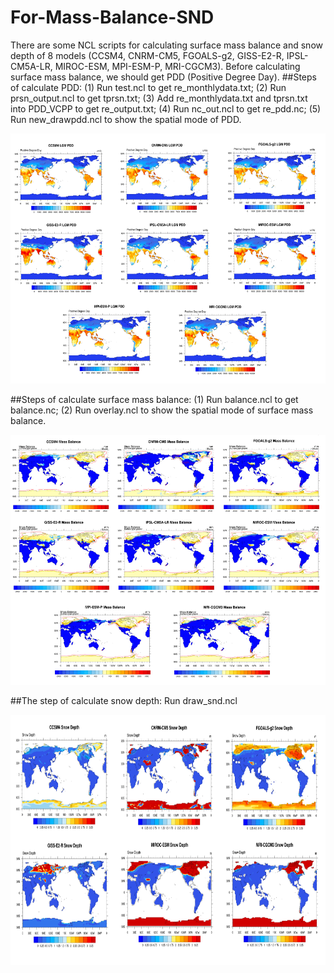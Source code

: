 For-Mass-Balance-SND
====================
There are some NCL scripts for calculating surface mass balance and snow depth of 8 models (CCSM4, CNRM-CM5, FGOALS-g2, GISS-E2-R, IPSL-CM5A-LR, MIROC-ESM, MPI-ESM-P, MRI-CGCM3). Before calculating surface mass balance, we should get PDD (Positive Degree Day).
##Steps of calculate PDD:
(1) Run test.ncl to get re_monthlydata.txt;
(2) Run prsn_output.ncl to get tprsn.txt;
(3) Add re_monthlydata.txt and tprsn.txt into PDD_VCPP to get re_output.txt;
(4) Run nc_out.ncl to get re_pdd.nc;
(5) Run new_drawpdd.ncl to show the spatial mode of PDD.

<img src='mdimage/PDD.png' height='400px'/>

##Steps of calculate surface mass balance:
(1) Run balance.ncl to get balance.nc;
(2) Run overlay.ncl to show the spatial mode of surface mass balance.

<img src='mdimage/Mass balance.png' height='400px'/>

##The step of calculate snow depth:
Run draw_snd.ncl

<img src='mdimage/SND.png' height='400px'/>
